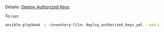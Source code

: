 
Details: [Deploy Authorized Keys](./../../docs/ansible/ansible-deploy-authorized-keys.md)

To run:

```bash
ansible-playbook -i <inventory-file> deploy_authorized_keys.yml --ask-pass --extra-vars='pubkey="<pubkey>"'
```
